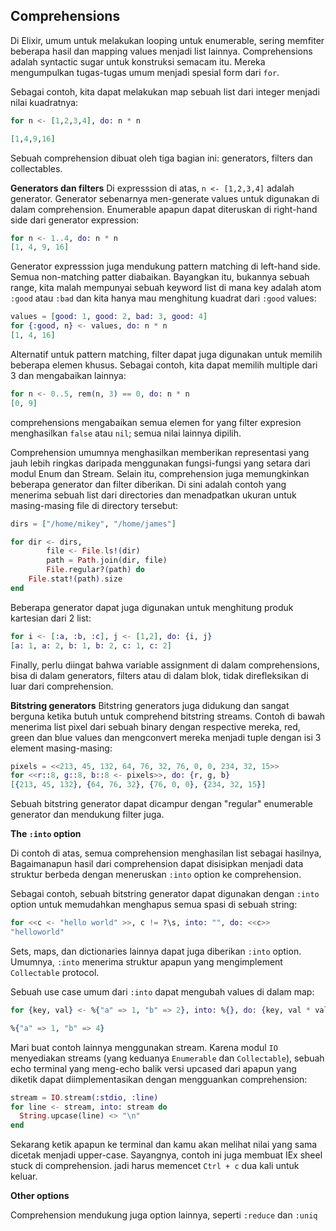## Comprehensions

Di Elixir, umum untuk melakukan looping untuk enumerable, sering memfiter beberapa hasil dan mapping values menjadi list lainnya. Comprehensions adalah syntactic sugar untuk konstruksi semacam itu. Mereka mengumpulkan tugas-tugas umum menjadi spesial form dari `for`.

Sebagai contoh, kita dapat melakukan map sebuah list dari integer menjadi nilai kuadratnya:

```elixir
for n <- [1,2,3,4], do: n * n

[1,4,9,16]
```

Sebuah comprehension dibuat oleh tiga bagian ini: generators, filters dan collectables.

**Generators dan filters**
Di expresssion di atas, `n <- [1,2,3,4]` adalah generator. Generator sebenarnya men-generate values untuk digunakan di dalam comprehension. Enumerable apapun dapat diteruskan di right-hand side dari generator expression:

```elixir
for n <- 1..4, do: n * n
[1, 4, 9, 16]
```

Generator expresssion juga mendukung pattern matching di left-hand side. Semua non-matching patter diabaikan. Bayangkan itu, bukannya sebuah range, kita malah mempunyai sebuah keyword list di mana key adalah atom `:good` atau `:bad` dan kita hanya mau menghitung kuadrat dari `:good` values:

```elixir
values = [good: 1, good: 2, bad: 3, good: 4]
for {:good, n} <- values, do: n * n
[1, 4, 16]
```

Alternatif untuk pattern matching, filter dapat juga digunakan untuk memilih beberapa elemen khusus. Sebagai contoh, kita dapat memilih multiple dari 3 dan mengabaikan lainnya:

```elixir
for n <- 0..5, rem(n, 3) == 0, do: n * n
[0, 9]
```

comprehensions mengabaikan semua elemen for yang filter expresion menghasilkan `false` atau `nil`; semua nilai lainnya dipilih.

Comprehension umumnya menghasilkan memberikan representasi yang jauh lebih ringkas daripada menggunakan fungsi-fungsi yang setara dari modul Enum dan Stream. Selain itu, comprehension juga memungkinkan beberapa generator dan filter diberikan. Di sini adalah contoh yang menerima sebuah list dari directories dan menadpatkan ukuran untuk masing-masing file di directory tersebut:

```elixir
dirs = ["/home/mikey", "/home/james"]

for dir <- dirs,
        file <- File.ls!(dir)
        path = Path.join(dir, file)
        File.regular?(path) do
    File.stat!(path).size
end
```

Beberapa generator dapat juga digunakan untuk menghitung produk kartesian dari 2 list:

```elixir
for i <- [:a, :b, :c], j <- [1,2], do: {i, j}
[a: 1, a: 2, b: 1, b: 2, c: 1, c: 2]
```

Finally, perlu diingat bahwa variable assignment di dalam comprehensions, bisa di dalam generators, filters atau di dalam blok, tidak direfleksikan di luar dari comprehension.

**Bitstring generators**
Bitstring generators juga didukung dan sangat berguna ketika butuh untuk comprehend bitstring streams. Contoh di bawah menerima list pixel dari sebuah binary dengan respective mereka, red, green dan blue values dan mengconvert mereka menjadi tuple dengan isi 3 element masing-masing:

```elixir
pixels = <<213, 45, 132, 64, 76, 32, 76, 0, 0, 234, 32, 15>>
for <<r::8, g::8, b::8 <- pixels>>, do: {r, g, b}
[{213, 45, 132}, {64, 76, 32}, {76, 0, 0}, {234, 32, 15}]
```

Sebuah bitstring generator dapat dicampur dengan "regular" enumerable generator dan mendukung filter juga.

**The `:into` option**

Di contoh di atas, semua comprehension menghasilan list sebagai hasilnya, Bagaimanapun hasil dari comprehension dapat disisipkan menjadi data struktur berbeda dengan meneruskan `:into` option ke comprehension.

Sebagai contoh, sebuah bitstring generator dapat digunakan dengan `:into` option untuk memudahkan menghapus semua spasi di sebuah string:

```elixir
for <<c <- "hello world" >>, c != ?\s, into: "", do: <<c>>
"helloworld"
```

Sets, maps, dan dictionaries lainnya dapat juga diberikan `:into` option. Umumnya, `:into` menerima struktur apapun yang mengimplement `Collectable` protocol.

Sebuah use case umum dari `:into` dapat mengubah values di dalam map:

```elixir
for {key, val} <- %{"a" => 1, "b" => 2}, into: %{}, do: {key, val * val}

%{"a" => 1, "b" => 4}
```

Mari buat contoh lainnya menggunakan stream. Karena modul `IO` menyediakan streams (yang keduanya `Enumerable` dan `Collectable`), sebuah echo terminal yang meng-echo balik versi upcased dari apapun yang diketik dapat diimplementasikan dengan mengguankan comprehension:

```elixir
stream = IO.stream(:stdio, :line)
for line <- stream, into: stream do
  String.upcase(line) <> "\n"
end
```

Sekarang ketik apapun ke terminal dan kamu akan melihat nilai yang sama dicetak menjadi upper-case. Sayangnya, contoh ini juga membuat IEx sheel stuck di comprehension. jadi harus memencet `Ctrl + c` dua kali untuk keluar.

**Other options**

Comprehension mendukung juga option lainnya, seperti `:reduce` dan `:uniq`
